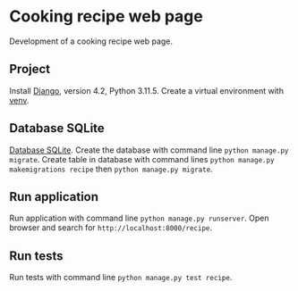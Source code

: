 # Cooking recipe web page

Development of a cooking recipe web page.

## Project

Install [Django](https://docs.djangoproject.com/en/4.2/intro/install/), version 4.2, Python 3.11.5. Create a virtual environment with [venv](https://docs.python.org/3/tutorial/venv.html).

## Database SQLite

[Database SQLite](https://docs.djangoproject.com/en/4.2/intro/tutorial02/). Create the database with command line `python manage.py migrate`. Create table in database with command lines `python manage.py makemigrations recipe` then `python manage.py migrate`.

## Run application

Run application with command line `python manage.py runserver`.
Open browser and search for `http://localhost:8000/recipe`.

## Run tests

Run tests with command line `python manage.py test recipe`.